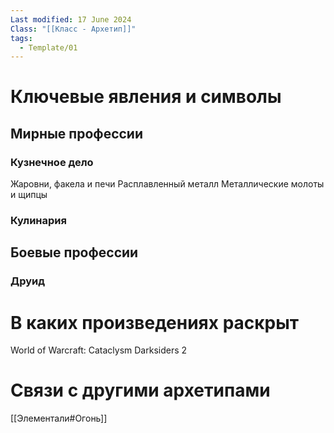 ```yaml
---
Last modified: 17 June 2024
Class: "[[Класс - Архетип]]"
tags:
  - Template/01
---
```

# Ключевые явления и символы
## Мирные профессии
### Кузнечное дело
Жаровни, факела и печи
Расплавленный металл
Металлические молоты и щипцы

### Кулинария

## Боевые профессии
### Друид
# В каких произведениях раскрыт
World of Warcraft: Cataclysm
Darksiders 2

# Связи с другими архетипами
[[Элементали#Огонь]]
